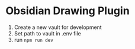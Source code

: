# Obsidian Drawing Plugin

1. Create a new vault for development
2. Set path to vault in .env file
3. run `npm run dev`